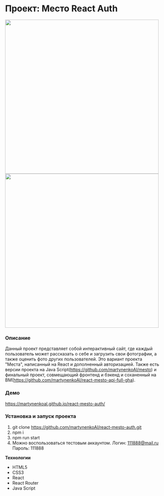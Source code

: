 # Проект: Место React Auth
<img src="https://github.com/martynenkoAl/mesto/assets/121212086/523a5d68-3087-4efd-844a-140623bf5287" width="500" />   
<img src="https://github.com/martynenkoAl/react-mesto-auth/assets/121212086/8006c4fa-4801-4192-910e-a7d6ec3fbca8" width="500" />

### Описание
Данный проект представляет собой интерактивный сайт, где каждый пользователь может рассказать о себе и загрузить свои фотографии, а также оценить фото других пользователей. Это вариант проекта "Места", написанный на React и дополненный авторизацией. Также есть версии проекта на Java Script(https://github.com/martynenkoAl/mesto) и финальный проект, совмещающий фронтенд и бэкенд и соханенный на ВМ(https://github.com/martynenkoAl/react-mesto-api-full-gha).

### Демо   
https://martynenkoal.github.io/react-mesto-auth/

### Установка и запуск проекта   
1. git clone https://github.com/martynenkoAl/react-mesto-auth.git
2. npm i
3. npm run start
4. Можно воспользоваться тестовым аккаунтом. Логин: 111888@mail.ru Пароль: 111888

**Технологии**
* HTML5
* CSS3
* React
* React Router
* Java Script

